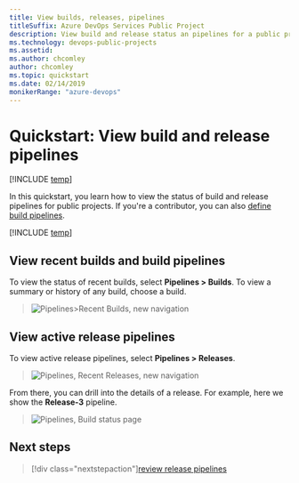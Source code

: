 ```yaml
---
title: View builds, releases, pipelines
titleSuffix: Azure DevOps Services Public Project
description: View build and release status an pipelines for a public project
ms.technology: devops-public-projects
ms.assetid:
ms.author: chcomley
author: chcomley
ms.topic: quickstart
ms.date: 02/14/2019
monikerRange: "azure-devops"
---
```


# Quickstart: View build and release pipelines

[!INCLUDE [temp](includes/version-public-projects.md)]

In this quickstart, you learn how to view the status of build and release pipelines for public projects. If you're a contributor, you can also [define build pipelines](../../pipelines/build/ci-public.md?toc=/azure/devops/organizations/public/toc.json&bc=/azure/devops/organizations/public/breadcrumb/toc.json).

[!INCLUDE [temp](includes/anon-user.md)]

## View recent builds and build pipelines

To view the status of recent builds, select **Pipelines > Builds**. To view a summary or history of any build, choose a build.

> ![Pipelines>Recent Builds, new navigation ](media/pipelines/view-build-vert-brn.png)

## View active release pipelines

To view active release pipelines, select **Pipelines > Releases**.

> ![Pipelines, Recent Releases, new navigation ](media/pipelines/view-releases-vert.png)

From there, you can drill into the details of a release. For example, here we show the **Release-3** pipeline.

> ![Pipelines, Build status page ](media/pipelines/release-chart.png)

## Next steps

> [!div class="nextstepaction"][review release pipelines](../../pipelines/release/index.md)
